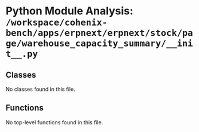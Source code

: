 # Python Module Analysis: `/workspace/cohenix-bench/apps/erpnext/erpnext/stock/page/warehouse_capacity_summary/__init__.py`

## Classes

No classes found in this file.


## Functions

No top-level functions found in this file.
